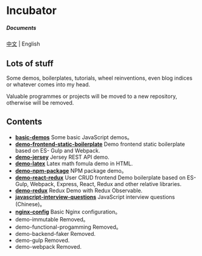 # Incubator

##### Documents

[中文](https://github.com/oychao/incubator) | English

## Lots of stuff

Some demos, boilerplates, tutorials, wheel reinventions, even blog indices or whatever comes into my head.

Valuable programmes or projects will be moved to a new repository, otherwise will be removed.

## Contents

- **[basic-demos](https://github.com/oychao/incubator/tree/master/basic-demos)** Some basic JavaScript demos。
- **[demo-frontend-static-boilerplate](https://github.com/oychao/incubator/tree/master/demo-frontend-static-boilerplate)** Demo frontend static boilerplate based on ES- Gulp and Webpack.
- **[demo-jersey](https://github.com/oychao/incubator/tree/master/demo-jersey)** Jersey REST API demo.
- **[demo-latex](https://github.com/oychao/incubator/tree/master/demo-latex)** Latex math fomula demo in HTML.
- **[demo-npm-package](https://github.com/oychao/incubator/tree/master/demo-npm-package)** NPM package demo。
- **[demo-react-redux](https://github.com/oychao/incubator/tree/master/demo-react-redux)** User CRUD frontend Demo boilerplate based on ES- Gulp, Webpack, Express, React, Redux and other relative libraries.
- **[demo-redux](https://github.com/oychao/incubator/tree/master/demo-redux)** Redux Demo with Redux Observable.
- **[javascript-interview-questions](https://github.com/oychao/incubator/tree/master/javascript-interview-questions)** JavaScript interview questions (Chinese)。
- **[nginx-config](https://github.com/oychao/incubator/tree/master/nginx-config)** Basic Nginx configuration。
- demo-immutable Removed。
- demo-functional-progamming Removed。
- demo-backend-faker Removed.
- demo-gulp Removed.
- demo-webpack Removed.
